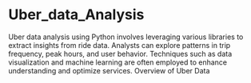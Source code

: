# Uber_data_Analysis
Uber data analysis using Python involves leveraging various libraries to extract insights from ride data. Analysts can explore patterns in trip frequency, peak hours, and user behavior. Techniques such as data visualization and machine learning are often employed to enhance understanding and optimize services. Overview of Uber Data
